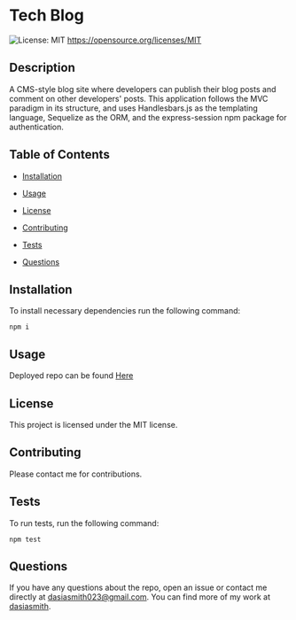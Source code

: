 # Tech Blog
  ![License: MIT](https://img.shields.io/badge/License-MIT-yellow.svg)
      https://opensource.org/licenses/MIT

  ## Description

  A CMS-style blog site where developers can publish their blog posts and comment on other developers' posts. This application follows the MVC paradigm in its structure, and uses Handlesbars.js as the templating language, Sequelize as the ORM, and the express-session npm package for authentication.

  ## Table of Contents

  * [Installation](#installation)

  * [Usage](#usage)

  * [License](#License)

  * [Contributing](#contributing)

  * [Tests](#tests)

  * [Questions](#Questions)

  ## Installation
  
  To install necessary dependencies run the following command:

  ```
  npm i
  ```

  ## Usage

  Deployed repo can be found [Here](https://fierce-springs-54629.herokuapp.com/)

  ## License

  This project is licensed under the MIT license.

  ## Contributing

  Please contact me for contributions.

  ## Tests

  To run tests, run the following command:

  ```
  npm test
  ```

  ## Questions

  If you have any questions about the repo, open an issue or contact me directly at dasiasmith023@gmail.com. You can find more of my work
  at [dasiasmith](https://github.com/dasiasmith).

